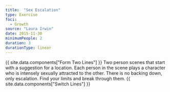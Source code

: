 ```yaml
---
title:  "Sex Escalation"
type: Exercise
foci:
  - Growth
source: "Laura Irwin"
date: 2015-11-30
minimumPeople: 2
duration: 3
durationType: linear
---
```

{{ site.data.components["Form Two Lines"] }}
Two person scenes that start with a suggestion for a location.
Each person in the scene plays a character who is intensely sexually attracted to the other.
There is no backing down, only escalation.
Find your limits and break through them.
{{ site.data.components["Switch Lines"] }}
